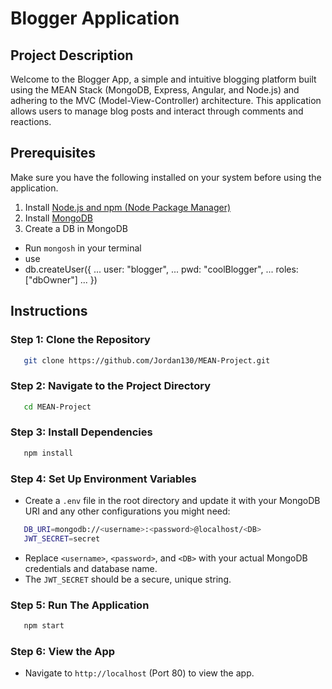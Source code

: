 # Blogger Application

## Project Description
Welcome to the Blogger App, a simple and intuitive blogging platform built using the MEAN Stack (MongoDB, Express, Angular, and Node.js) and adhering to the MVC (Model-View-Controller) architecture. 
This application allows users to manage blog posts and interact through comments and reactions. 

## Prerequisites
Make sure you have the following installed on your system before using the application.
1) Install [Node.js and npm (Node Package Manager)](https://nodejs.org/en)
2) Install [MongoDB](https://www.mongodb.com/try/download/community)
3) Create a DB in MongoDB
+ Run `mongosh` in your terminal
+ use <DB>
+  db.createUser({
...   user: "blogger",
...   pwd: "coolBlogger",
...   roles: ["dbOwner"]
... })


## Instructions
### Step 1: Clone the Repository
```sh
   git clone https://github.com/Jordan130/MEAN-Project.git
```
### Step 2: Navigate to the Project Directory
```sh
   cd MEAN-Project
```
### Step 3: Install Dependencies
```sh
   npm install
```
### Step 4: Set Up Environment Variables
+ Create a `.env` file in the root directory and update it with your MongoDB URI and any other configurations you might need:
```sh
   DB_URI=mongodb://<username>:<password>@localhost/<DB>
   JWT_SECRET=secret
```
+ Replace `<username>`, `<password>`, and `<DB>` with your actual MongoDB credentials and database name.
+ The `JWT_SECRET` should be a secure, unique string.
### Step 5: Run The Application
```sh
   npm start
```
### Step 6: View the App
+ Navigate to `http://localhost` (Port 80) to view the app.
